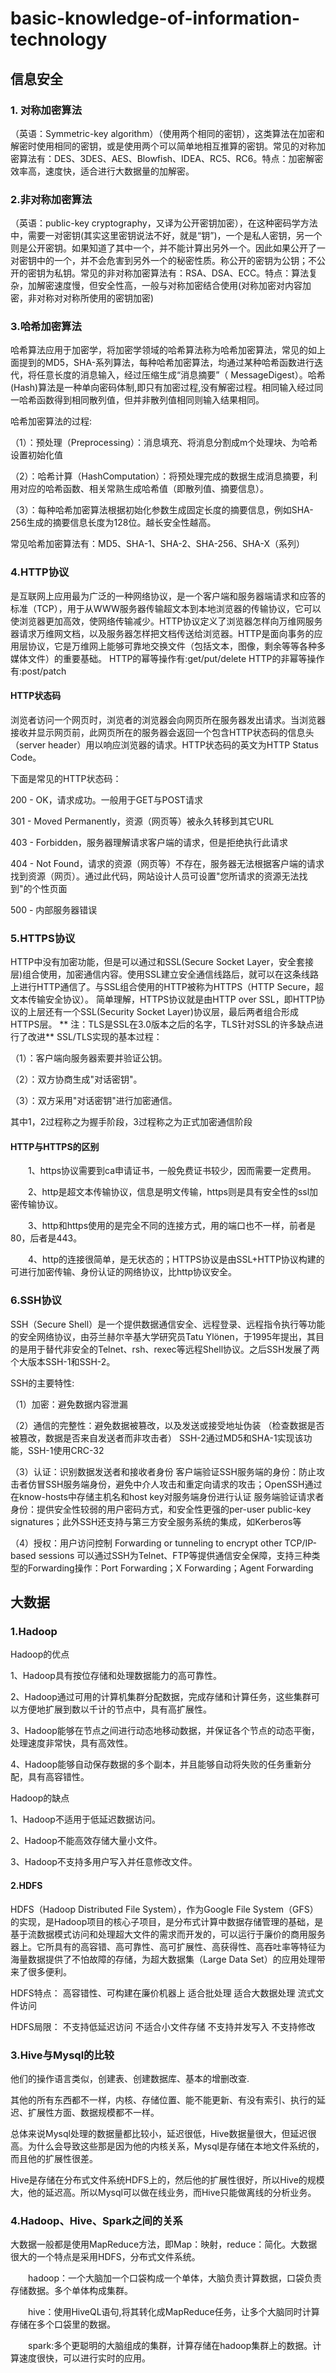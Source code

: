 # basic-knowledge-of-information-technology
## 信息安全
### 1. 对称加密算法
（英语：Symmetric-key algorithm）（使用两个相同的密钥），这类算法在加密和解密时使用相同的密钥，或是使用两个可以简单地相互推算的密钥。常见的对称加密算法有：DES、3DES、AES、Blowfish、IDEA、RC5、RC6。特点：加密解密效率高，速度快，适合进行大数据量的加解密。

### 2.非对称加密算法
（英语：public-key cryptography，又译为公开密钥加密），在这种密码学方法中，需要一对密钥(其实这里密钥说法不好，就是“钥”)，一个是私人密钥，另一个则是公开密钥。如果知道了其中一个，并不能计算出另外一个。因此如果公开了一对密钥中的一个，并不会危害到另外一个的秘密性质。称公开的密钥为公钥；不公开的密钥为私钥。常见的非对称加密算法有：RSA、DSA、ECC。特点：算法复杂，加解密速度慢，但安全性高，一般与对称加密结合使用(对称加密对内容加密，非对称对对称所使用的密钥加密)

### 3.哈希加密算法
哈希算法应用于加密学，将加密学领域的哈希算法称为哈希加密算法，常见的如上面提到的MD5，SHA-系列算法，每种哈希加密算法，均通过某种哈希函数进行迭代，将任意长度的消息输入，经过压缩生成“消息摘要”（ MessageDigest）。哈希(Hash)算法是一种单向密码体制,即只有加密过程,没有解密过程。相同输入经过同一哈希函数得到相同散列值，但并非散列值相同则输入结果相同。

哈希加密算法的过程:

（1）：预处理（Preprocessing）：消息填充、将消息分割成m个处理块、为哈希设置初始化值

（2）：哈希计算（HashComputation）：将预处理完成的数据生成消息摘要，利用对应的哈希函数、相关常熟生成哈希值（即散列值、摘要信息）。

（3）：每种哈希加密算法根据初始化参数生成固定长度的摘要信息，例如SHA-256生成的摘要信息长度为128位。越长安全性越高。

常见哈希加密算法有：MD5、SHA-1、SHA-2、SHA-256、SHA-X（系列）


### 4.HTTP协议
是互联网上应用最为广泛的一种网络协议，是一个客户端和服务器端请求和应答的标准（TCP），用于从WWW服务器传输超文本到本地浏览器的传输协议，它可以使浏览器更加高效，使网络传输减少。HTTP协议定义了浏览器怎样向万维网服务器请求万维网文档，以及服务器怎样把文档传送给浏览器。HTTP是面向事务的应用层协议，它是万维网上能够可靠地交换文件（包括文本，图像，剩余等等各种多媒体文件）的重要基础。
HTTP的幂等操作有:get/put/delete
HTTP的非幂等操作有:post/patch
#### HTTP状态码
浏览者访问一个网页时，浏览者的浏览器会向网页所在服务器发出请求。当浏览器接收并显示网页前，此网页所在的服务器会返回一个包含HTTP状态码的信息头（server header）用以响应浏览器的请求。HTTP状态码的英文为HTTP Status Code。

下面是常见的HTTP状态码：

200 - OK，请求成功。一般用于GET与POST请求

301 - Moved Permanently，资源（网页等）被永久转移到其它URL

403 - Forbidden，服务器理解请求客户端的请求，但是拒绝执行此请求

404 - Not Found，请求的资源（网页等）不存在，服务器无法根据客户端的请求找到资源（网页）。通过此代码，网站设计人员可设置"您所请求的资源无法找到"的个性页面

500 - 内部服务器错误

### 5.HTTPS协议
HTTP中没有加密功能，但是可以通过和SSL(Secure Socket Layer，安全套接层)组合使用，加密通信内容。使用SSL建立安全通信线路后，就可以在这条线路上进行HTTP通信了。与SSL组合使用的HTTP被称为HTTPS（HTTP Secure，超文本传输安全协议）。
简单理解，HTTPS协议就是由HTTP over SSL，即HTTP协议的上层还有一个SSL(Security Socket Layer)协议层，最后两者组合形成HTTPS层。
** 注：TLS是SSL在3.0版本之后的名字，TLS针对SSL的许多缺点进行了改进**
SSL/TLS实现的基本过程：

（1）：客户端向服务器索要并验证公钥。

（2）：双方协商生成"对话密钥"。

（3）：双方采用"对话密钥"进行加密通信。

其中1，2过程称之为握手阶段，3过程称之为正式加密通信阶段

#### HTTP与HTTPS的区别
　　1、https协议需要到ca申请证书，一般免费证书较少，因而需要一定费用。
  
　　2、http是超文本传输协议，信息是明文传输，https则是具有安全性的ssl加密传输协议。
  
　　3、http和https使用的是完全不同的连接方式，用的端口也不一样，前者是80，后者是443。
  
　　4、http的连接很简单，是无状态的；HTTPS协议是由SSL+HTTP协议构建的可进行加密传输、身份认证的网络协议，比http协议安全。

### 6.SSH协议
SSH（Secure Shell）是一个提供数据通信安全、远程登录、远程指令执行等功能的安全网络协议，由芬兰赫尔辛基大学研究员Tatu Ylönen，于1995年提出，其目的是用于替代非安全的Telnet、rsh、rexec等远程Shell协议。之后SSH发展了两个大版本SSH-1和SSH-2。

SSH的主要特性:

（1）加密：避免数据内容泄漏

（2）通信的完整性：避免数据被篡改，以及发送或接受地址伪装
（检查数据是否被篡改，数据是否来自发送者而非攻击者） SSH-2通过MD5和SHA-1实现该功能，SSH-1使用CRC-32

（3）认证：识别数据发送者和接收者身份 客户端验证SSH服务端的身份：防止攻击者仿冒SSH服务端身份，避免中介人攻击和重定向请求的攻击；OpenSSH通过在know-hosts中存储主机名和host key对服务端身份进行认证 服务端验证请求者身份：提供安全性较弱的用户密码方式，和安全性更强的per-user public-key signatures；此外SSH还支持与第三方安全服务系统的集成，如Kerberos等

（4）授权：用户访问控制
Forwarding or tunneling to encrypt other TCP/IP-based sessions 可以通过SSH为Telnet、FTP等提供通信安全保障，支持三种类型的Forwarding操作：Port Forwarding；X Forwarding；Agent Forwarding

## 大数据
### 1.Hadoop
Hadoop的优点

1、Hadoop具有按位存储和处理数据能力的高可靠性。

2、Hadoop通过可用的计算机集群分配数据，完成存储和计算任务，这些集群可以方便地扩展到数以千计的节点中，具有高扩展性。

3、Hadoop能够在节点之间进行动态地移动数据，并保证各个节点的动态平衡，处理速度非常快，具有高效性。

4、Hadoop能够自动保存数据的多个副本，并且能够自动将失败的任务重新分配，具有高容错性。

Hadoop的缺点

1、Hadoop不适用于低延迟数据访问。

2、Hadoop不能高效存储大量小文件。

3、Hadoop不支持多用户写入并任意修改文件。

#### 2.HDFS
HDFS（Hadoop Distributed File System），作为Google File System（GFS）的实现，是Hadoop项目的核心子项目，是分布式计算中数据存储管理的基础，是基于流数据模式访问和处理超大文件的需求而开发的，可以运行于廉价的商用服务器上。它所具有的高容错、高可靠性、高可扩展性、高获得性、高吞吐率等特征为海量数据提供了不怕故障的存储，为超大数据集（Large Data Set）的应用处理带来了很多便利。

HDFS特点：
高容错性、可构建在廉价机器上
适合批处理
适合大数据处理
流式文件访问

HDFS局限：
不支持低延迟访问
不适合小文件存储
不支持并发写入
不支持修改

### 3.Hive与Mysql的比较

他们的操作语言类似，创建表、创建数据库、基本的增删改查.

其他的所有东西都不一样，内核、存储位置、能不能更新、有没有索引、执行的延迟、扩展性方面、数据规模都不一样。

总体来说Mysql处理的数据量都比较小，延迟很低，Hive数据量很大，但延迟很高。为什么会导致这些那是因为他的内核关系，Mysql是存储在本地文件系统的，而且他的扩展性很差。

Hive是存储在分布式文件系统HDFS上的，然后他的扩展性很好，所以Hive的规模大，他的延迟高。所以Mysql可以做在线业务，而Hive只能做离线的分析业务。

### 4.Hadoop、Hive、Spark之间的关系
大数据一般都是使用MapReduce方法，即Map：映射，reduce：简化。大数据很大的一个特点是采用HDFS，分布式文件系统。

　　hadoop：一个大脑加一个口袋构成一个单体，大脑负责计算数据，口袋负责存储数据。多个单体构成集群。

　　hive：使用HiveQL语句,将其转化成MapReduce任务，让多个大脑同时计算存储在多个口袋里的数据。

　　spark:多个更聪明的大脑组成的集群，计算存储在hadoop集群上的数据。计算速度很快，可以进行实时的应用。

